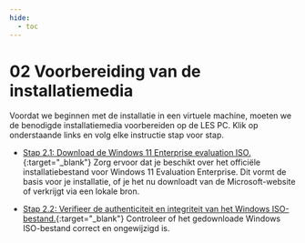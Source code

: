 ```yaml
---
hide:
  - toc
---
```


# 02 Voorbereiding van de installatiemedia
Voordat we beginnen met de installatie in een virtuele machine, moeten we de benodigde installatiemedia voorbereiden op de LES PC. Klik op onderstaande links en volg elke instructie stap voor stap.

- [Stap 2.1: Download de Windows 11 Enterprise evaluation ISO.](../../howtos/download-windows11-evaluation-iso/index.md){:target="_blank"} 
Zorg ervoor dat je beschikt over het officiële installatiebestand voor Windows 11 Evaluation Enterprise. Dit vormt de basis voor je installatie, of je het nu downloadt van de Microsoft-website of verkrijgt via een lokale bron.

- [Stap 2.2: Verifieer de authenticiteit en integriteit van het Windows ISO-bestand.](../../howtos/verifieer-windows-iso/index.md){:target="_blank"}
Controleer of het gedownloade Windows ISO-bestand correct en ongewijzigd is.
